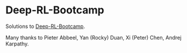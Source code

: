 # Deep-RL-Bootcamp

Solutions to [Deep-RL-Bootcamp](https://sites.google.com/view/deep-rl-bootcamp). 

Many thanks to Pieter Abbeel, Yan (Rocky) Duan, Xi (Peter) Chen, Andrej Karpathy.
